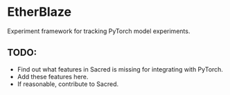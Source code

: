 # EtherBlaze
Experiment framework for tracking PyTorch model experiments.

## TODO:
* Find out what features in Sacred is missing for integrating with PyTorch.
* Add these features here.
* If reasonable, contribute to Sacred.
